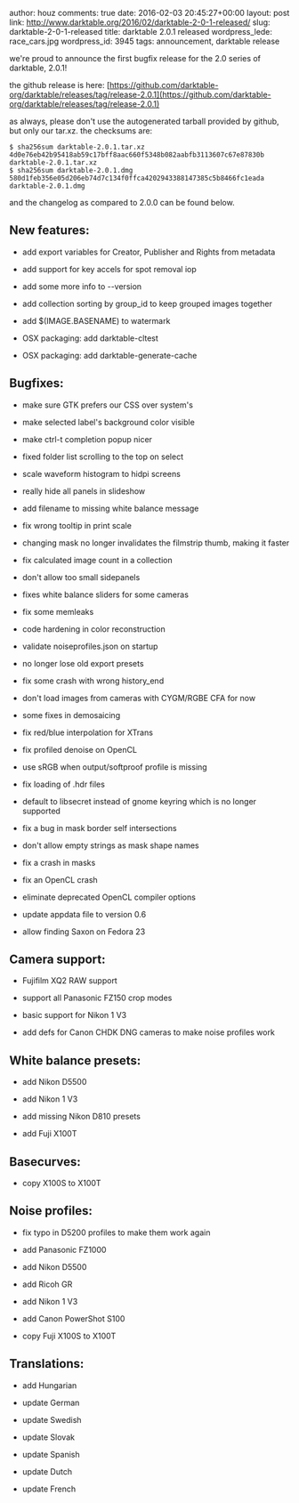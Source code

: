 author: houz
comments: true
date: 2016-02-03 20:45:27+00:00
layout: post
link: http://www.darktable.org/2016/02/darktable-2-0-1-released/
slug: darktable-2-0-1-released
title: darktable 2.0.1 released
wordpress_lede: race_cars.jpg
wordpress_id: 3945
tags: announcement, darktable release

we're proud to announce the first bugfix release for the 2.0 series of darktable, 2.0.1!

the github release is here: [https://github.com/darktable-org/darktable/releases/tag/release-2.0.1](https://github.com/darktable-org/darktable/releases/tag/release-2.0.1)

as always, please don't use the autogenerated tarball provided by github, but only our tar.xz. the checksums are:

    
    $ sha256sum darktable-2.0.1.tar.xz
    4d0e76eb42b95418ab59c17bff8aac660f5348b082aabfb3113607c67e87830b  darktable-2.0.1.tar.xz
    $ sha256sum darktable-2.0.1.dmg 
    580d1feb356e05d206eb74d7c134f0ffca4202943388147385c5b8466fc1eada  darktable-2.0.1.dmg
    


and the changelog as compared to 2.0.0 can be found below.


## New features:





	
  * add export variables for Creator, Publisher and Rights from metadata

	
  * add support for key accels for spot removal iop

	
  * add some more info to --version

	
  * add collection sorting by group_id to keep grouped images together

	
  * add $(IMAGE.BASENAME) to watermark

	
  * OSX packaging: add darktable-cltest

	
  * OSX packaging: add darktable-generate-cache




## Bugfixes:





	
  * make sure GTK prefers our CSS over system's

	
  * make selected label's background color visible

	
  * make ctrl-t completion popup nicer

	
  * fixed folder list scrolling to the top on select

	
  * scale waveform histogram to hidpi screens

	
  * really hide all panels in slideshow

	
  * add filename to missing white balance message

	
  * fix wrong tooltip in print scale

	
  * changing mask no longer invalidates the filmstrip thumb, making it faster

	
  * fix calculated image count in a collection

	
  * don't allow too small sidepanels

	
  * fixes white balance sliders for some cameras

	
  * fix some memleaks

	
  * code hardening in color reconstruction

	
  * validate noiseprofiles.json on startup

	
  * no longer lose old export presets

	
  * fix some crash with wrong history_end

	
  * don't load images from cameras with CYGM/RGBE CFA for now

	
  * some fixes in demosaicing

	
  * fix red/blue interpolation for XTrans

	
  * fix profiled denoise on OpenCL

	
  * use sRGB when output/softproof profile is missing

	
  * fix loading of .hdr files

	
  * default to libsecret instead of gnome keyring which is no longer supported

	
  * fix a bug in mask border self intersections

	
  * don't allow empty strings as mask shape names

	
  * fix a crash in masks

	
  * fix an OpenCL crash

	
  * eliminate deprecated OpenCL compiler options

	
  * update appdata file to version 0.6

	
  * allow finding Saxon on Fedora 23




## Camera support:





	
  * Fujifilm XQ2 RAW support

	
  * support all Panasonic FZ150 crop modes

	
  * basic support for Nikon 1 V3

	
  * add defs for Canon CHDK DNG cameras to make noise profiles work




## White balance presets:





	
  * add Nikon D5500

	
  * add Nikon 1 V3

	
  * add missing Nikon D810 presets

	
  * add Fuji X100T




## Basecurves:





	
  * copy X100S to X100T




## Noise profiles:





	
  * fix typo in D5200 profiles to make them work again

	
  * add Panasonic FZ1000

	
  * add Nikon D5500

	
  * add Ricoh GR

	
  * add Nikon 1 V3

	
  * add Canon PowerShot S100

	
  * copy Fuji X100S to X100T




## Translations:





	
  * add Hungarian

	
  * update German

	
  * update Swedish

	
  * update Slovak

	
  * update Spanish

	
  * update Dutch

	
  * update French


